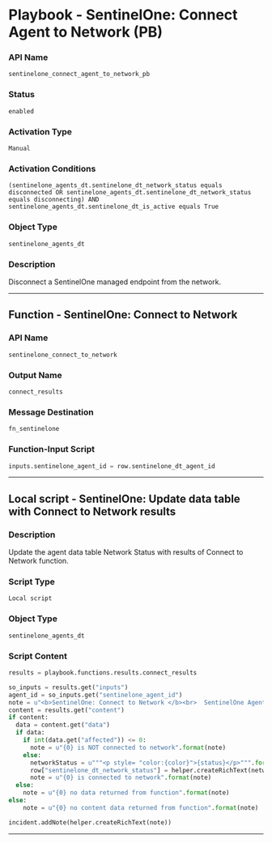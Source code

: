 <!--
    DO NOT MANUALLY EDIT THIS FILE
    THIS FILE IS AUTOMATICALLY GENERATED WITH resilient-sdk codegen
    Generated with resilient-sdk v50.0.141
-->

# Playbook - SentinelOne: Connect Agent to Network (PB)

### API Name
`sentinelone_connect_agent_to_network_pb`

### Status
`enabled`

### Activation Type
`Manual`

### Activation Conditions
`(sentinelone_agents_dt.sentinelone_dt_network_status equals disconnected OR sentinelone_agents_dt.sentinelone_dt_network_status equals disconnecting) AND sentinelone_agents_dt.sentinelone_dt_is_active equals True`

### Object Type
`sentinelone_agents_dt`

### Description
Disconnect a SentinelOne managed endpoint from the network.


---
## Function - SentinelOne: Connect to Network

### API Name
`sentinelone_connect_to_network`

### Output Name
`connect_results`

### Message Destination
`fn_sentinelone`

### Function-Input Script
```python
inputs.sentinelone_agent_id = row.sentinelone_dt_agent_id
```

---

## Local script - SentinelOne: Update data table with Connect to Network results 

### Description
Update the agent data table Network Status with results of Connect to Network function. 

### Script Type
`Local script`

### Object Type
`sentinelone_agents_dt`

### Script Content
```python
results = playbook.functions.results.connect_results

so_inputs = results.get("inputs")
agent_id = so_inputs.get("sentinelone_agent_id")
note = u"<b>SentinelOne: Connect to Network </b><br>  SentinelOne Agent Id: {0}".format(agent_id)
content = results.get("content")
if content:
  data = content.get("data")
  if data:
    if int(data.get("affected")) <= 0:
      note = u"{0} is NOT connected to network".format(note)
    else:
      networkStatus = u"""<p style= "color:{color}">{status}</p>""".format(color="green", status="connected")
      row["sentinelone_dt_network_status"] = helper.createRichText(networkStatus)
      note = u"{0} is connected to network".format(note)
  else:
    note = u"{0} no data returned from function".format(note)
else:
    note = u"{0} no content data returned from function".format(note)  

incident.addNote(helper.createRichText(note))

```

---


